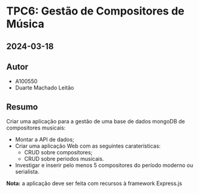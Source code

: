 # TPC6: Gestão de Compositores de Música

## 2024-03-18

## Autor

- A100550
- Duarte Machado Leitão

## Resumo

Criar uma aplicação para a gestão de uma base de dados mongoDB de compositores musicais:
- Montar a API de dados;
- Criar uma aplicação Web com as seguintes caraterísticas:
    - CRUD sobre compositores;
    - CRUD sobre periodos musicais.
- Investigar e inserir pelo menos 5 compositores do período moderno ou serialista.

**Nota:** a aplicação deve ser feita com recursos à framework Express.js
